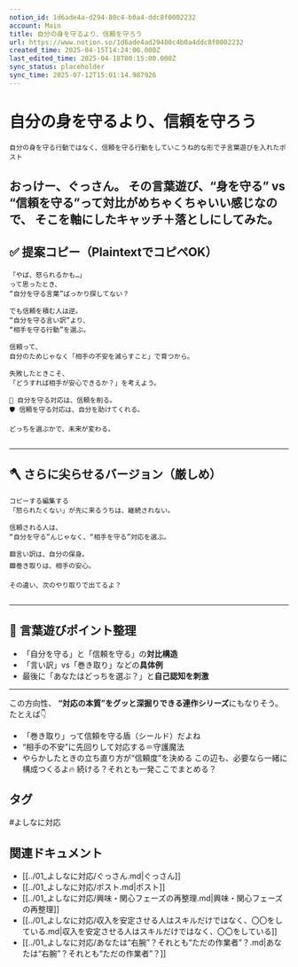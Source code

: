 ```yaml
---
notion_id: 1d6ade4a-d294-80c4-b0a4-ddc8f0002232
account: Main
title: 自分の身を守るより、信頼を守ろう
url: https://www.notion.so/1d6ade4ad29480c4b0a4ddc8f0002232
created_time: 2025-04-15T14:24:00.000Z
last_edited_time: 2025-04-18T00:15:00.000Z
sync_status: placeholder
sync_time: 2025-07-12T15:01:14.987926
---
```

# 自分の身を守るより、信頼を守ろう

```plain text
自分の身を守る行動ではなく、信頼を守る行動をしていこうね的な形で子言葉遊びを入れたポスト
```
おっけー、ぐっさん。
その言葉遊び、**“身を守る” vs “信頼を守る”って対比がめちゃくちゃいい感じなので、
そこを軸にしたキャッチ＋落とし**にしてみた。
---
## ✅ 提案コピー（PlaintextでコピペOK）
```plain text
「やば、怒られるかも…」
って思ったとき、
“自分を守る言葉”ばっかり探してない？

でも信頼を積む人は逆。
“自分を守る言い訳”より、
“相手を守る行動”を選ぶ。

信頼って、
自分のためじゃなく「相手の不安を減らすこと」で育つから。

失敗したときこそ、
「どうすれば相手が安心できるか？」を考えよう。

🧩 自分を守る対応は、信頼を削る。
🛡️ 信頼を守る対応は、自分を助けてくれる。

どっちを選ぶかで、未来が変わる。


```
---
## 🪓 さらに尖らせるバージョン（厳しめ）
```plain text
コピーする編集する
「怒られたくない」が先に来るうちは、継続されない。

信頼される人は、
“自分を守る”んじゃなく、“相手を守る”対応を選ぶ。

🟥言い訳は、自分の保身。
🟩巻き取りは、相手の安心。

その違い、次のやり取りで出てるよ？


```
---
## 🧠 言葉遊びポイント整理
- 「自分を守る」と「信頼を守る」の**対比構造**
- 「言い訳」vs「巻き取り」などの**具体例**
- 最後に「あなたはどっちを選ぶ？」と**自己認知を刺激**
---
この方向性、
**“対応の本質”をグッと深掘りできる連作シリーズ**にもなりそう。
たとえば👇
- 「巻き取り」って信頼を守る盾（シールド）だよね
- “相手の不安”に先回りして対応する＝守護魔法
- やらかしたときの立ち直り方が“信頼度”を決める
この辺も、必要なら一緒に構成つくるよ🔥
続ける？それとも一発ここでまとめる？

## タグ

#よしなに対応 

## 関連ドキュメント

- [[../01_よしなに対応/ぐっさん.md|ぐっさん]]
- [[../01_よしなに対応/ポスト.md|ポスト]]
- [[../01_よしなに対応/興味・関心フェーズの再整理.md|興味・関心フェーズの再整理]]
- [[../01_よしなに対応/収入を安定させる人はスキルだけではなく、〇〇をしている.md|収入を安定させる人はスキルだけではなく、〇〇をしている]]
- [[../01_よしなに対応/あなたは“右腕”？それとも“ただの作業者”？.md|あなたは“右腕”？それとも“ただの作業者”？]]
